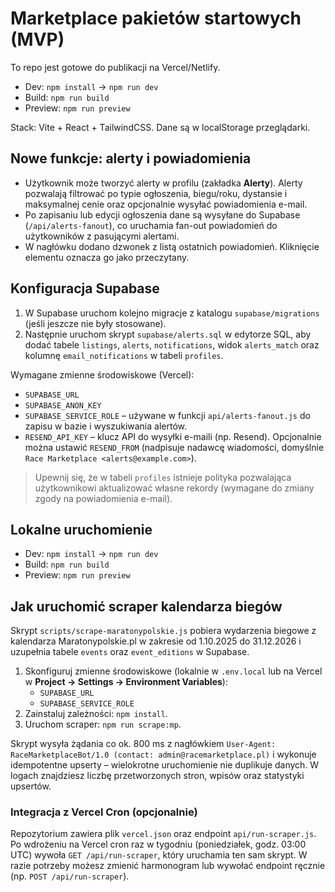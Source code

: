# Marketplace pakietów startowych (MVP)

To repo jest gotowe do publikacji na Vercel/Netlify.
- Dev: `npm install` → `npm run dev`
- Build: `npm run build`
- Preview: `npm run preview`

Stack: Vite + React + TailwindCSS. Dane są w localStorage przeglądarki.

## Nowe funkcje: alerty i powiadomienia

- Użytkownik może tworzyć alerty w profilu (zakładka **Alerty**). Alerty pozwalają filtrować po typie ogłoszenia, biegu/roku,
  dystansie i maksymalnej cenie oraz opcjonalnie wysyłać powiadomienia e-mail.
- Po zapisaniu lub edycji ogłoszenia dane są wysyłane do Supabase (`/api/alerts-fanout`), co uruchamia fan-out powiadomień do
  użytkowników z pasującymi alertami.
- W nagłówku dodano dzwonek z listą ostatnich powiadomień. Kliknięcie elementu oznacza go jako przeczytany.

## Konfiguracja Supabase

1. W Supabase uruchom kolejno migracje z katalogu `supabase/migrations` (jeśli jeszcze nie były stosowane).
2. Następnie uruchom skrypt `supabase/alerts.sql` w edytorze SQL, aby dodać tabele `listings`, `alerts`, `notifications`, widok
   `alerts_match` oraz kolumnę `email_notifications` w tabeli `profiles`.

Wymagane zmienne środowiskowe (Vercel):

- `SUPABASE_URL`
- `SUPABASE_ANON_KEY`
- `SUPABASE_SERVICE_ROLE` – używane w funkcji `api/alerts-fanout.js` do zapisu w bazie i wyszukiwania alertów.
- `RESEND_API_KEY` – klucz API do wysyłki e-maili (np. Resend). Opcjonalnie można ustawić `RESEND_FROM` (nadpisuje nadawcę
  wiadomości, domyślnie `Race Marketplace <alerts@example.com>`).

> Upewnij się, że w tabeli `profiles` istnieje polityka pozwalająca użytkownikowi aktualizować własne rekordy (wymagane do
> zmiany zgody na powiadomienia e-mail).

## Lokalne uruchomienie

- Dev: `npm install` → `npm run dev`
- Build: `npm run build`
- Preview: `npm run preview`

## Jak uruchomić scraper kalendarza biegów

Skrypt `scripts/scrape-maratonypolskie.js` pobiera wydarzenia biegowe z kalendarza Maratonypolskie.pl w zakresie od
1.10.2025 do 31.12.2026 i uzupełnia tabele `events` oraz `event_editions` w Supabase.

1. Skonfiguruj zmienne środowiskowe (lokalnie w `.env.local` lub na Vercel w **Project → Settings → Environment Variables**):
   - `SUPABASE_URL`
   - `SUPABASE_SERVICE_ROLE`
2. Zainstaluj zależności: `npm install`.
3. Uruchom scraper: `npm run scrape:mp`.

Skrypt wysyła żądania co ok. 800 ms z nagłówkiem `User-Agent: RaceMarketplaceBot/1.0 (contact: admin@racemarketplace.pl)` i
wykonuje idempotentne upserty – wielokrotne uruchomienie nie duplikuje danych. W logach znajdziesz liczbę przetworzonych
stron, wpisów oraz statystyki upsertów.

### Integracja z Vercel Cron (opcjonalnie)

Repozytorium zawiera plik `vercel.json` oraz endpoint `api/run-scraper.js`. Po wdrożeniu na Vercel cron raz w tygodniu
(poniedziałek, godz. 03:00 UTC) wywoła `GET /api/run-scraper`, który uruchamia ten sam skrypt. W razie potrzeby możesz
zmienić harmonogram lub wywołać endpoint ręcznie (np. `POST /api/run-scraper`).
